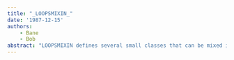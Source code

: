 ```yaml
---
title: "_LOOPSMIXIN_"
date: '1987-12-15'
authors: 
    - Bane
    - Bob
abstract: "LOOPSMIXIN defines several small classes that can be mixed into your application classes. It also defines the class Perspective and its support classes, which are used in the implementation of Xerox LOOPS Rules. Perspectives allow you to view one object as having more than one class at a time; they have not been tested extensively outside of Rules and are known to have major bugs which don’t affect Rules, so they are not documented here."
---
```


